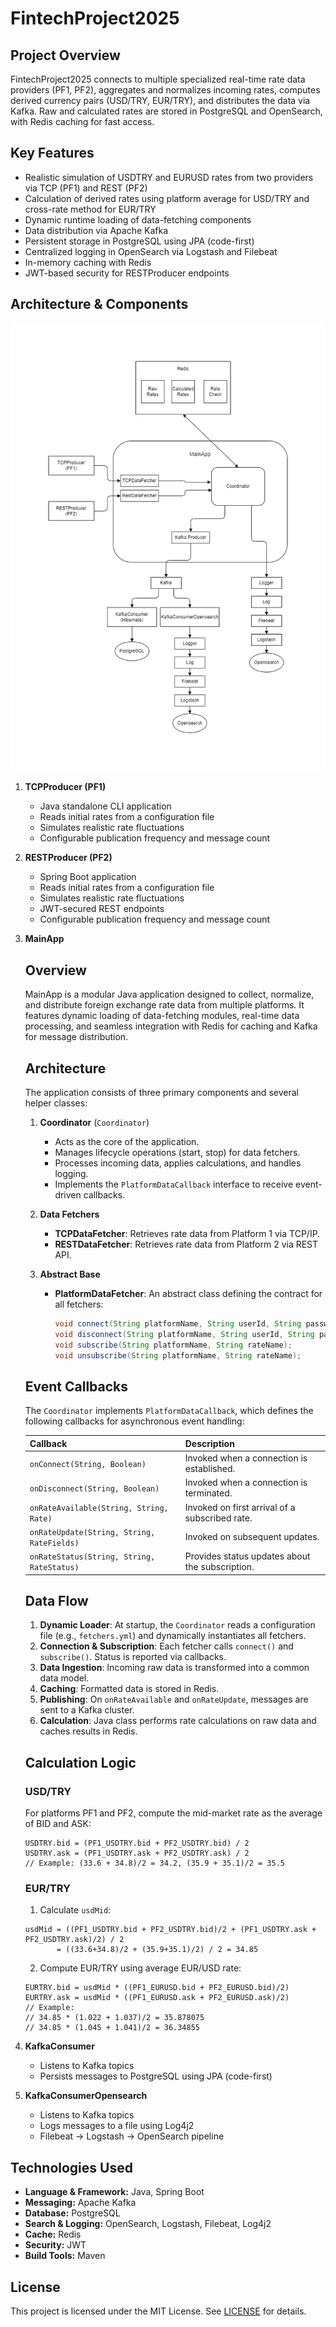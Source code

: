 # FintechProject2025
## Project Overview
FintechProject2025 connects to multiple specialized real-time rate data providers (PF1, PF2), aggregates and normalizes incoming rates, computes derived currency pairs (USD/TRY, EUR/TRY), and distributes the data via Kafka. Raw and calculated rates are stored in PostgreSQL and OpenSearch, with Redis caching for fast access.

## Key Features
- Realistic simulation of USDTRY and EURUSD rates from two providers via TCP (PF1) and REST (PF2)
- Calculation of derived rates using platform average for USD/TRY and cross-rate method for EUR/TRY
- Dynamic runtime loading of data-fetching components
- Data distribution via Apache Kafka
- Persistent storage in PostgreSQL using JPA (code-first)
- Centralized logging in OpenSearch via Logstash and Filebeat
- In-memory caching with Redis
- JWT-based security for RESTProducer endpoints

## Architecture & Components
![Architecture Diagram](FintechProject2025.drawio.png)


1. **TCPProducer (PF1)**
    - Java standalone CLI application
    - Reads initial rates from a configuration file
    - Simulates realistic rate fluctuations
    - Configurable publication frequency and message count

2. **RESTProducer (PF2)**
    - Spring Boot application
    - Reads initial rates from a configuration file
    - Simulates realistic rate fluctuations
    - JWT-secured REST endpoints
    - Configurable publication frequency and message count

3. **MainApp**
   ## Overview
   MainApp is a modular Java application designed to collect, normalize, and distribute foreign exchange rate data from multiple platforms. It features dynamic loading of data-fetching modules, real-time data processing, and seamless integration with Redis for caching and Kafka for message distribution.

   ## Architecture
   The application consists of three primary components and several helper classes:

    1. **Coordinator** (`Coordinator`)
        - Acts as the core of the application.
        - Manages lifecycle operations (start, stop) for data fetchers.
        - Processes incoming data, applies calculations, and handles logging.
        - Implements the `PlatformDataCallback` interface to receive event-driven callbacks.

    2. **Data Fetchers**
        - **TCPDataFetcher**: Retrieves rate data from Platform 1 via TCP/IP.
        - **RESTDataFetcher**: Retrieves rate data from Platform 2 via REST API.

    3. **Abstract Base**
        - **PlatformDataFetcher**: An abstract class defining the contract for all fetchers:
          ```java
          void connect(String platformName, String userId, String password);
          void disconnect(String platformName, String userId, String password);
          void subscribe(String platformName, String rateName);
          void unsubscribe(String platformName, String rateName);
          ```

   ## Event Callbacks
   The `Coordinator` implements `PlatformDataCallback`, which defines the following callbacks for asynchronous event handling:

   | Callback                     | Description                                           |
      |------------------------------|-------------------------------------------------------|
   | `onConnect(String, Boolean)` | Invoked when a connection is established.             |
   | `onDisconnect(String, Boolean)` | Invoked when a connection is terminated.           |
   | `onRateAvailable(String, String, Rate)` | Invoked on first arrival of a subscribed rate.|
   | `onRateUpdate(String, String, RateFields)` | Invoked on subsequent updates.                 |
   | `onRateStatus(String, String, RateStatus)` | Provides status updates about the subscription.  |

   ## Data Flow
    1. **Dynamic Loader**: At startup, the `Coordinator` reads a configuration file (e.g., `fetchers.yml`) and dynamically instantiates all fetchers.
    2. **Connection & Subscription**: Each fetcher calls `connect()` and `subscribe()`. Status is reported via callbacks.
    3. **Data Ingestion**: Incoming raw data is transformed into a common data model.
    4. **Caching**: Formatted data is stored in Redis.
    5. **Publishing**: On `onRateAvailable` and `onRateUpdate`, messages are sent to a Kafka cluster.
    6. **Calculation**: Java class performs rate calculations on raw data and caches results in Redis.

   ## Calculation Logic

   ### USD/TRY
   For platforms PF1 and PF2, compute the mid-market rate as the average of BID and ASK:
   ```
   USDTRY.bid = (PF1_USDTRY.bid + PF2_USDTRY.bid) / 2
   USDTRY.ask = (PF1_USDTRY.ask + PF2_USDTRY.ask) / 2
   // Example: (33.6 + 34.8)/2 = 34.2, (35.9 + 35.1)/2 = 35.5
   ```

   ### EUR/TRY
    1. Calculate `usdMid`:
   ```
   usdMid = ((PF1_USDTRY.bid + PF2_USDTRY.bid)/2 + (PF1_USDTRY.ask + PF2_USDTRY.ask)/2) / 2
          = ((33.6+34.8)/2 + (35.9+35.1)/2) / 2 = 34.85
   ```
    2. Compute EUR/TRY using average EUR/USD rate:
   ```
   EURTRY.bid = usdMid * ((PF1_EURUSD.bid + PF2_EURUSD.bid)/2)
   EURTRY.ask = usdMid * ((PF1_EURUSD.ask + PF2_EURUSD.ask)/2)
   // Example:
   // 34.85 * (1.022 + 1.037)/2 = 35.878075
   // 34.85 * (1.045 + 1.041)/2 = 36.34855
   ```

4. **KafkaConsumer**
    - Listens to Kafka topics
    - Persists messages to PostgreSQL using JPA (code-first)

5. **KafkaConsumerOpensearch**
    - Listens to Kafka topics
    - Logs messages to a file using Log4j2
    - Filebeat → Logstash → OpenSearch pipeline

## Technologies Used
- **Language & Framework:** Java, Spring Boot
- **Messaging:** Apache Kafka
- **Database:** PostgreSQL
- **Search & Logging:** OpenSearch, Logstash, Filebeat, Log4j2
- **Cache:** Redis
- **Security:** JWT
- **Build Tools:** Maven

## License
This project is licensed under the MIT License. See [LICENSE](LICENSE) for details.

